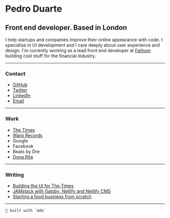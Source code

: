 # Pedro Duarte

## Front end developer. Based in London

I help startups and companies improve their online appearance with code. I specialise in UI development and I care deeply about user experience and design. I'm currently working as a lead front end developer at [Fathom](https://fathomlondon.com) building cool stuff for the financial industry.

---

### Contact

- [GitHub](https://github.com/peduarte)
- [Twitter](https://twitter.com/peduarte)
- [LinkedIn](https://uk.linkedin.com/in/peduarteltd)
- [Email](mailto:contact@peduarte.com)

---

### Work

- [The Times](https://thetimes.co.uk)
- [Warp Records](https://warp.net)
- Google
- Facebook
- Beats by Dre
- [Dona Rita](https://donarita.co.uk)

---

### Writing

- [Building the UI for The Times](https://medium.com/swlh/building-the-ui-for-the-new-the-times-website-26dc4e6569e)
- [JAMstack with Gatsby, Netlify and Netlify CMS](https://medium.com/netlify/jamstack-with-gatsby-netlify-and-netlify-cms-a300735e2c5d)
- [Starting a food business from scratch](https://medium.com/@OiDonaRita/starting-a-food-business-from-scratch-9baed673657c)

---

```
👊 built with `mdx`
```
